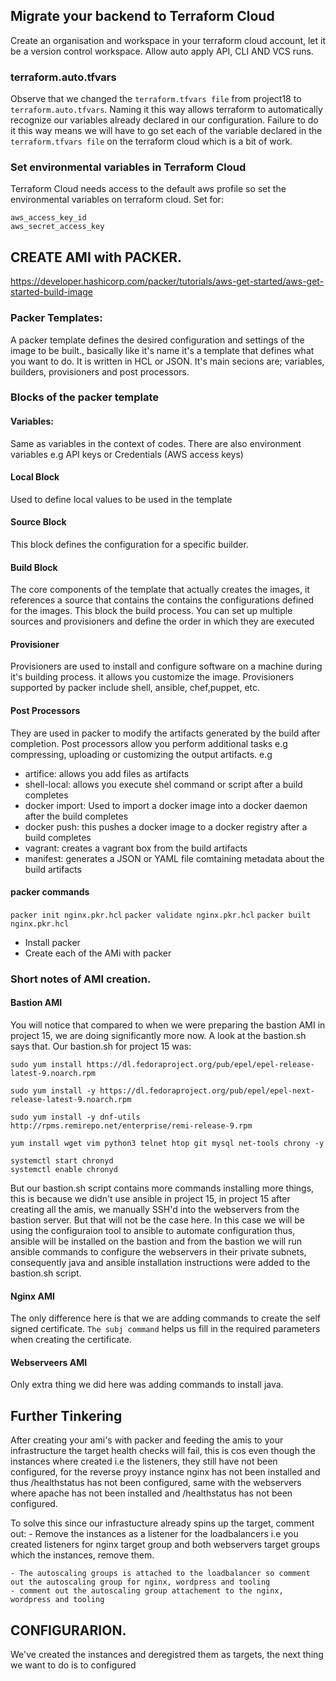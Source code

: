 ## Migrate your backend to Terraform Cloud
Create an organisation and workspace in your terraform cloud account, let it be a version control workspace. Allow auto apply API, CLI AND VCS runs.

### terraform.auto.tfvars
Observe that we changed the `terraform.tfvars file` from project18 to `terraform.auto.tfvars`. Naming it this way allows terraform to automatically recognize our variables already declared in our configuration. Failure to do it this way means we will have to go set each of the variable declared in the `terraform.tfvars file` on the terraform cloud which is a bit of work.

### Set environmental variables in Terraform Cloud
Terraform Cloud needs access to the default aws profile so set the environmental variables on terraform cloud.
Set for:
```
aws_access_key_id
aws_secret_access_key
```

## CREATE AMI with PACKER.
https://developer.hashicorp.com/packer/tutorials/aws-get-started/aws-get-started-build-image

### Packer Templates: 
A packer template defines the desired configuration and settings of the image to be built., basically like it's name it's a template that defines what you want to do. It is written in HCL or JSON. It's main secions are; variables, builders, provisioners and post processors.

### Blocks of the packer template

#### Variables:
Same as variables in the context of codes. There are also environment variables e.g API keys or Credentials (AWS access keys)

#### Local Block
Used to define local values to be used in the template

#### Source Block
This block defines the configuration for a specific builder. 

#### Build Block
The core components of the template that actually creates the images, it references a source that contains the contains the configurations defined for the images. This block the build process. You can set up multiple sources and provisioners and define the order in which they are executed

#### Provisioner
Provisioners are used to install and configure software on a machine during it's building process. it allows you customize the image. Provisioners supported by packer include shell, ansible, chef,puppet, etc.

#### Post Processors
They are used in packer to modify the artifacts generated by the build after completion. Post processors allow you perform additional tasks e.g compressing, uploading or customizing the output artifacts. e.g 
 - artifice: allows you add files as artifacts 
 - shell-local: allows you execute shel command or script after a build completes
 - docker import: Used to import a docker image into a docker daemon after the build completes
 - docker push: this pushes a docker image to a docker registry after a build completes
 - vagrant: creates a vagrant box from the build artifacts
 - manifest: generates a JSON or YAML file comtaining metadata about the build artifacts

#### packer commands
`packer init nginx.pkr.hcl`
`packer validate nginx.pkr.hcl`
`packer built nginx.pkr.hcl` 


- Install packer 
- Create each of the AMi with packer

### Short notes of AMI creation.
#### Bastion AMI
You will notice that compared to when we were preparing the bastion AMI in project 15, we are doing significantly more now. A look at the bastion.sh says that. Our bastion.sh for project 15 was:
```
sudo yum install https://dl.fedoraproject.org/pub/epel/epel-release-latest-9.noarch.rpm

sudo yum install -y https://dl.fedoraproject.org/pub/epel/epel-next-release-latest-9.noarch.rpm

sudo yum install -y dnf-utils http://rpms.remirepo.net/enterprise/remi-release-9.rpm

yum install wget vim python3 telnet htop git mysql net-tools chrony -y

systemctl start chronyd
systemctl enable chronyd
``` 

But our bastion.sh script contains more commands installing more things, this is because we didn't use ansible in project 15, in project 15 after creating all the amis, we manually SSH'd into the webservers from the bastion server. But that will not be the case here. In this case we will be using the configuraion tool to ansible to automate configuration thus, ansible will be installed on the bastion and from the bastion we will run ansible commands to configure the webservers in their private subnets, consequently java and ansible installation instructions were added  to the bastion.sh script.  

#### Nginx AMI

The only difference here is that we are adding commands to create the self signed certificate. `The subj command` helps us fill in the required parameters when creating  the certificate.

#### Webserveers AMI
Only extra thing we did here was adding commands to install java.

## Further Tinkering
After creating your ami's with packer and feeding the amis to your infrastructure the target health checks will fail, this is cos even though the instances where created i.e the listeners, they still have not been configured, for the reverse proyy instance nginx has not been installed and thus /healthstatus has not been configured, same with the webservers where apache has not been installed and /healthstatus has not been configured.

To solve this since our infrastucture already spins up the target, comment out:
    - Remove the instances as a listener for the loadbalancers i.e you created listeners for nginx target group and both webservers target groups which the instances, remove them.

    - The autoscaling groups is attached to the loadbalancer so comment out the autoscaling group for nginx, wordpress and tooling
    - comment out the autoscaling group attachement to the nginx, wordpress and tooling 

##  CONFIGURARION.
We've created the instances and deregistred them as targets, the next thing we want to do is to configured